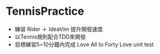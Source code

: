 # TennisPractice
- 練習 Rider ＋ IdeaVim 提升開發速度
- 以Tennis規則配合TDD來開發
- 目標練習5~10分鐘內完成 Love All to Forty Love unit test
